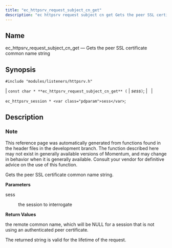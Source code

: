 ```yaml
---
title: "ec_httpsrv_request_subject_cn_get"
description: "ec httpsrv request subject cn get Gets the peer SSL certificate common name string const char ec httpsrv request subject cn get sess ec httpsrv session sess This reference page was automatically generated from functions found in the header files in the development branch The function described here may not..."
---
```


<a name="apis.ec_httpsrv_request_subject_cn_get"></a> 
## Name

ec_httpsrv_request_subject_cn_get — Gets the peer SSL certificate common name string

## Synopsis

`#include "modules/listeners/httpsrv.h"`

| `const char * **ec_httpsrv_request_subject_cn_get** (` | <var class="pdparam">sess</var>`)`; |   |

`ec_httpsrv_session * <var class="pdparam">sess</var>`;<a name="idp52916576"></a> 
## Description

### Note

This reference page was automatically generated from functions found in the header files in the development branch. The function described here may not exist in generally available versions of Momentum, and may change in behavior when it is generally available. Consult your vendor for definitive advice on the use of this function.

Gets the peer SSL certificate common name string.

**<a name="idp52919456"></a> Parameters**

<dl class="variablelist">

<dt>sess</dt>

<dd>

the session to interrogate

</dd>

</dl>

**<a name="idp52922192"></a> Return Values**

the remote common name, which will be NULL for a session that is not using an authenticated peer certificate.

The returned string is valid for the lifetime of the request.